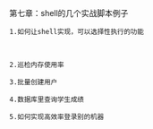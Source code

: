 第七章：shell的几个实战脚本例子
	
	1.如何让shell实现，可以选择性执行的功能
	
	
	
	2.巡检内存使用率
	
	3.批量创建用户
	
	4.数据库里查询学生成绩
	
	5.如何实现高效率登录别的机器
